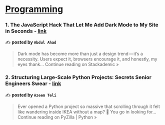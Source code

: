
<h1><a href=https://medium.com/tag/programming/recommended target="_blank" rel="noopener noreferrer">Programming</a></h1>
<h3>1. The JavaScript Hack That Let Me Add Dark Mode to My Site in Seconds - <a href="https://blog.stackademic.com/the-javascript-hack-that-let-me-add-dark-mode-to-my-site-in-seconds-e3bef85b071a?source=rss------programming-5" target="_blank" rel="noopener noreferrer">link</a></h3>

✍️ **posted by `Abdul Ahad`**

<blockquote>Dark mode has become more than just a design trend — it’s a necessity. Users expect it, browsers encourage it, and honestly, my eyes thank…
Continue reading on Stackademic »</blockquote>

<h3>2. Structuring Large-Scale Python Projects: Secrets Senior Engineers Swear - <a href="https://medium.com/pyzilla/large-scale-python-project-structure-best-practices-dc7ca84b7080?source=rss------programming-5" target="_blank" rel="noopener noreferrer">link</a></h3>

✍️ **posted by `Azeem Teli`**

<blockquote>Ever opened a Python project so massive that scrolling through it felt like wandering inside IKEA without a map? 🛒 You go in looking for…
Continue reading on PyZilla | Python »</blockquote>


